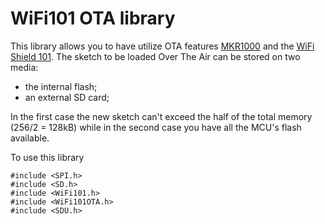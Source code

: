 # WiFi101 OTA library

This library allows you to have utilize OTA features [MKR1000](https://store-usa.arduino.cc/products/arduino-mkr1000-wifi) and the [WiFi Shield 101](https://docs.arduino.cc/retired/shields/arduino-wifi-shield-101). The sketch to be loaded Over The Air can be stored on two media:

- the internal flash;
- an external SD card;

In the first case the new sketch can't exceed the half of the total memory (256/2 = 128kB) while in the second case you have all the MCU's flash available.

To use this library

```
#include <SPI.h>
#include <SD.h>
#include <WiFi101.h>
#include <WiFi101OTA.h>
#include <SDU.h>
```